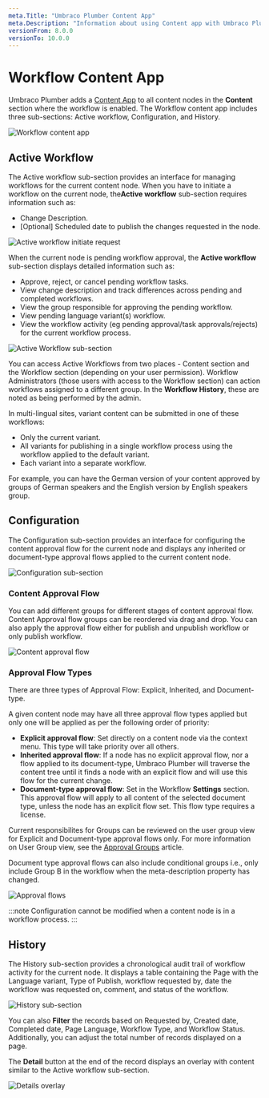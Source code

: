 ```yaml
---
meta.Title: "Umbraco Plumber Content App"
meta.Description: "Information about using Content app with Umbraco Plumber"
versionFrom: 8.0.0
versionTo: 10.0.0
---
```


# Workflow Content App

Umbraco Plumber adds a [Content App](../../../Extending/Content-Apps/index.md) to all content nodes in the **Content** section where the workflow is enabled. The Workflow content app includes three sub-sections: Active workflow, Configuration, and History.

![Workflow content app](images/content-app.png)

## Active Workflow

The Active workflow sub-section provides an interface for managing workflows for the current content node. When you have to initiate a workflow on the current node, the**Active workflow** sub-section requires information such as:

- Change Description.
- [Optional] Scheduled date to publish the changes requested in the node.

![Active workflow initiate request](images/Active-workflow-initiate-request.png)

When the current node is pending workflow approval, the **Active workflow** sub-section displays detailed information such as:

- Approve, reject, or cancel pending workflow tasks.
- View change description and track differences across pending and completed workflows.
- View the group responsible for approving the pending workflow.
- View pending language variant(s) workflow.
- View the workflow activity (eg pending approval/task approvals/rejects) for the current workflow process.

![Active Workflow sub-section](images/Active_Workflow_detailed_info.png)

You can access Active Workflows from two places - Content section and the Workflow section (depending on your user permission). Workflow Administrators (those users with access to the Workflow section) can action workflows assigned to a different group. In the **Workflow History**, these are noted as being performed by the admin.

In multi-lingual sites, variant content can be submitted in one of these workflows:

- Only the current variant.
- All variants for publishing in a single workflow process using the workflow applied to the default variant.
- Each variant into a separate workflow.

For example, you can have the German version of your content approved by groups of German speakers and the English version by English speakers group.

## Configuration

The Configuration sub-section provides an interface for configuring the content approval flow for the current node and displays any inherited or document-type approval flows applied to the current content node.

![Configuration sub-section](images/Configuration-sub-section.png)

### Content Approval Flow

You can add different groups for different stages of content approval flow. Content Approval flow groups can be reordered via drag and drop. You can also apply the approval flow either for publish and unpublish workflow or only publish workflow.

![Content approval flow](images/content-approval-flow.gif)

### Approval Flow Types

There are three types of Approval Flow: Explicit, Inherited, and Document-type.

A given content node may have all three approval flow types applied but only one will be applied as per the following order of priority:

- **Explicit approval flow**: Set directly on a content node via the context menu. This type will take priority over all others.
- **Inherited approval flow**: If a node has no explicit approval flow, nor a flow applied to its document-type, Umbraco Plumber will traverse the content tree until it finds a node with an explicit flow and will use this flow for the current change.
- **Document-type approval flow**: Set in the Workflow **Settings** section. This approval flow will apply to all content of the selected document type, unless the node has an explicit flow set. This flow type requires a license.

Current responsibilites for Groups can be reviewed on the user group view for Explicit and Document-type approval flows only. For more information on User Group view, see the [Approval Groups](../Approval-Groups/index.md) article.

Document type approval flows can also include conditional groups i.e., only include Group B in the workflow when the meta-description property has changed.

![Approval flows](images/approval-flow-types.png)

:::note
Configuration cannot be modified when a content node is in a workflow process.
:::

## History

The History sub-section provides a chronological audit trail of workflow activity for the current node. It displays a table containing the Page with the Language variant, Type of Publish, workflow requested by, date the workflow was requested on, comment, and status of the workflow.

![History sub-section](images/History-sub-section.png)

You can also **Filter** the records based on Requested by, Created date, Completed date, Page Language, Workflow Type, and Workflow Status. Additionally, you can adjust the total number of records displayed on a page.

The **Detail** button at the end of the record displays an overlay with content similar to the Active workflow sub-section.

![Details overlay](images/Details-overlay.png)
